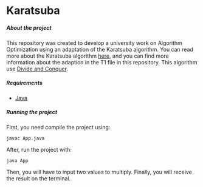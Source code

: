 # Karatsuba #

##### About the project

This repository was created to develop a university work on Algorithm Optimization using an adaptation of the Karatsuba algorithm. You can read more about the Karatsuba algorithm [here](https://en.wikipedia.org/wiki/Karatsuba_algorithm), and you can find more information about the adaption in the T1 file in this repository. This algorithm use [Divide and Conquer](https://www.geeksforgeeks.org/divide-and-conquer-algorithm-introduction/).

##### Requirements
* [Java](https://www.oracle.com/java/technologies/downloads/)

##### Running the project

First, you need compile the project using:

`javac App.java`

After, run the project with: 

`java App`

Then, you will have to input two values to multiply. Finally, you will receive the result on the terminal. 

